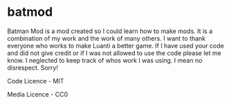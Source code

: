 batmod
======
Batman Mod is a mod created so I could learn how to make mods. It is a combination of my work and the work of
many others. I want to thank everyone who works to make Luanti a better game. 
If I have used your code and did not give credit or if I was not allowed to use the code please let me know.
I neglected to keep track of whos work I was using. I mean no disrespect. Sorry!

Code Licence - MIT

Media Licence - CC0



